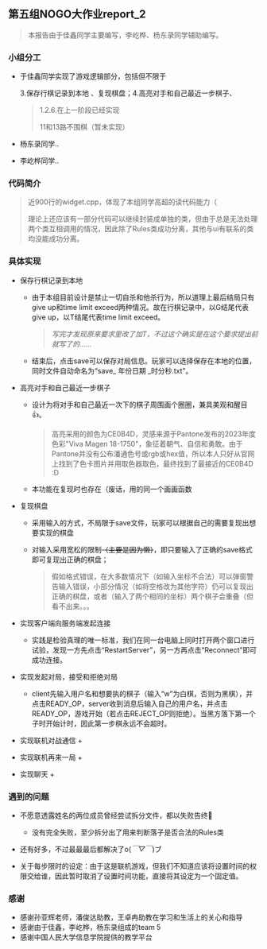 ## 第五组NOGO大作业report_2

> 本报告由于佳鑫同学主要编写，李屹桦、杨东录同学辅助编写。

### 小组分工

* 于佳鑫同学实现了游戏逻辑部分，包括但不限于

  3.保存行棋记录到本地 、复现棋盘；4.高亮对手和自己最近一步棋子、

  >  1.2.6.在上一阶段已经实现
  >
  >  11和13路不围棋（暂未实现）

* 杨东录同学..

* 李屹桦同学..

### 代码简介



> 近900行的widget.cpp，体现了本组同学高超的读代码能力（
>
> 理论上还应该有一部分代码可以继续封装成单独的类，但由于总是无法处理两个类互相调用的情况，因此除了Rules类成功分离，其他与ui有联系的类均没能成功分离。



### 具体实现

* 保存行棋记录到本地

  * 由于本组目前设计是禁止一切自杀和他杀行为，所以道理上最后结局只有give up和time limit exceed两种情况。故在行棋记录中，以G结尾代表give up，以T结尾代表time limit exceed。

    > _写完才发现原来要求里改了加T，不过这个确实是在这个要求提出前就写了的......_

  * 结束后，点击save可以保存对局信息。玩家可以选择保存在本地的位置，同时文件自动命名为“save_ 年份日期 _时分秒.txt"。

* 高亮对手和自己最近一步棋子

  * 设计为将对手和自己最近一次下的棋子周围画个圈圈，兼具美观和醒目👍。

    > 高亮采用的颜色为CE0B4D，灵感来源于Pantone发布的2023年度色彩"Viva Magen 18-1750"，象征着朝气、自信和勇敢。由于Pantone并没有公布潘通色号或rgb或hex值，所以本人只好从官网上找到了色卡图片并用取色器取色，最终找到了最接近的CE0B4D :D

  * 本功能在复现时也存在（废话，用的同一个画画函数
  
* 复现棋盘

  * 采用输入的方式，不局限于save文件，玩家可以根据自己的需要复现出想要实现的棋盘

  * 对输入采用宽松的限制~~（主要是因为懒）~~，即只要输入了正确的save格式即可复现出正确的棋盘；

    > 假如格式错误，在大多数情况下（如输入坐标不合法）可以弹窗警告输入错误，小部分情况（如将空格改为其他字符）仍可以复现出正确的棋盘，或者（输入了两个相同的坐标）两个棋子会重叠（但看不出来。。。

+ 实现客户端向服务端发起连接
  + 实践是检验真理的唯一标准，我们在同一台电脑上同时打开两个窗口进行试验，发现一方先点击“RestartServer”，另一方再点击“Reconnect”即可成功连接。

+ 实现发起对局，接受和拒绝对局
  + client先输入用户名和想要执的棋子（输入“w”为白棋，否则为黑棋），并点击READY_OP，server收到消息后输入自己的用户名，并点击READY_OP，游戏开始（若点击REJECT_OP则拒绝）。当黑方落下第一个子时开始计时，因此第一步棋永远不会超时。

+ 实现联机对战通信
  + 

+ 实现联机再来一局
  + 

+ 实现聊天
  + 

### 遇到的问题

* 不愿意透露姓名的两位成员曾经尝试拆分文件，都以失败告终🤡
  * 没有完全失败，至少拆分出了用来判断落子是否合法的Rules类

* 还有好多，不过最最最后都解决了o(*￣▽￣*)ブ
* 关于每步限时的设定：由于这是联机游戏，但我们不知道应该将设置时间的权限交给谁，因此暂时取消了设置时间功能，直接将其设定为一个固定值。

### 感谢

* 感谢孙亚辉老师，潘俊达助教，王卓冉助教在学习和生活上的关心和指导
* 感谢由于佳鑫，李屹桦，杨东录组成的team 5
* 感谢中国人民大学信息学院提供的教学平台




